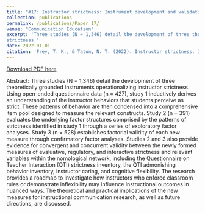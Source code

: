 ```yaml
---
title: "#17: Instructor strictness: Instrument development and validation"
collection: publications
permalink: /publications/Paper_17/
venue: "Communication Education"
excerpt: 'Three studies (N = 1,346) detail the development of three theoretically grounded instruments operationalizing instructor
strictness.'
date: 2022-01-01
citation: 'Frey, T. K., & Tatum, N. T. (2022). Instructor strictness: Instrument development and validation. <i>Communication Education, 71</i>(4), 327-354. https://doi.org/10.1080/03634523.2022.2096246.'
---
```


[Download PDF here](http://tkodyfrey.github.io/files/Strictness.pdf)

Abstract: Three studies (N = 1,346) detail the development of three theoretically grounded instruments operationalizing instructor strictness. Using open-ended questionnaire data (n = 427), study 1 inductively derives an understanding of the instructor behaviors that students perceive as strict. These patterns of behavior are then condensed into a comprehensive item pool designed to measure the relevant constructs. Study 2 (n = 391) evaluates the underlying factor structures comprised by the patterns of strictness identified in study 1 through a series of exploratory factor analyses. Study 3 (n = 528) establishes factorial validity of each new measure through confirmatory factor analyses. Studies 2 and 3 also provide evidence for convergent and concurrent validity between the newly formed measures of evaluative, regulatory, and interactive strictness and relevant variables within the nomological network, including the Questionnaire on Teacher Interaction (QTI) strictness inventory, the QTI admonishing behavior inventory, instructor caring, and cognitive flexibility. The research provides a roadmap to investigate how instructors who enforce classroom rules or demonstrate inflexibility may influence instructional outcomes in nuanced ways. The theoretical and practical implications of the new measures for instructional communication research, as well as future directions, are discussed.